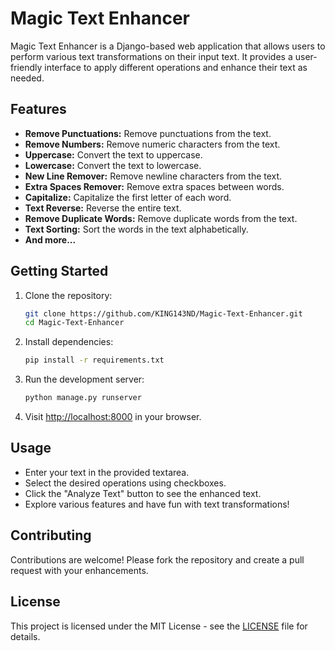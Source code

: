 # Magic Text Enhancer

Magic Text Enhancer is a Django-based web application that allows users to perform various text transformations on their input text. It provides a user-friendly interface to apply different operations and enhance their text as needed.

## Features

- **Remove Punctuations:** Remove punctuations from the text.
- **Remove Numbers:** Remove numeric characters from the text.
- **Uppercase:** Convert the text to uppercase.
- **Lowercase:** Convert the text to lowercase.
- **New Line Remover:** Remove newline characters from the text.
- **Extra Spaces Remover:** Remove extra spaces between words.
- **Capitalize:** Capitalize the first letter of each word.
- **Text Reverse:** Reverse the entire text.
- **Remove Duplicate Words:** Remove duplicate words from the text.
- **Text Sorting:** Sort the words in the text alphabetically.
- **And more...**

## Getting Started

1. Clone the repository:

    ```bash
    git clone https://github.com/KING143ND/Magic-Text-Enhancer.git
    cd Magic-Text-Enhancer
    ```

2. Install dependencies:

    ```bash
    pip install -r requirements.txt
    ```

3. Run the development server:

    ```bash
    python manage.py runserver
    ```

4. Visit [http://localhost:8000](http://localhost:8000) in your browser.

## Usage

- Enter your text in the provided textarea.
- Select the desired operations using checkboxes.
- Click the "Analyze Text" button to see the enhanced text.
- Explore various features and have fun with text transformations!

## Contributing

Contributions are welcome! Please fork the repository and create a pull request with your enhancements.

## License

This project is licensed under the MIT License - see the [LICENSE](LICENSE) file for details.
